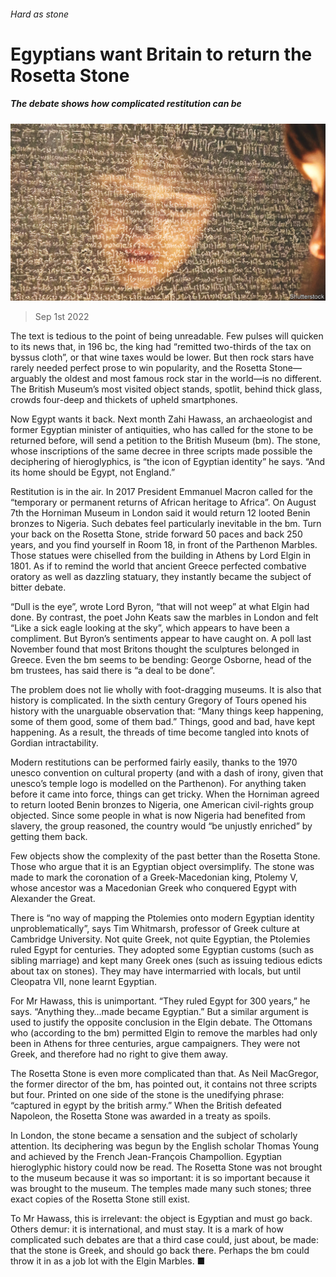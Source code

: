 ###### Hard as stone

# Egyptians want Britain to return the Rosetta Stone 

##### The debate shows how complicated restitution can be 

![image](images/20220903_BRP001.jpg) 

> Sep 1st 2022 

The text is tedious to the point of being unreadable. Few pulses will quicken to its news that, in 196 bc, the king had “remitted two-thirds of the tax on byssus cloth”, or that wine taxes would be lower. But then rock stars have rarely needed perfect prose to win popularity, and the Rosetta Stone—arguably the oldest and most famous rock star in the world—is no different. The British Museum’s most visited object stands, spotlit, behind thick glass, crowds four-deep and thickets of upheld smartphones.

Now Egypt wants it back. Next month Zahi Hawass, an archaeologist and former Egyptian minister of antiquities, who has called for the stone to be returned before, will send a petition to the British Museum (bm). The stone, whose inscriptions of the same decree in three scripts made possible the deciphering of hieroglyphics, is “the icon of Egyptian identity” he says. “And its home should be Egypt, not England.” 

Restitution is in the air. In 2017 President Emmanuel Macron called for the “temporary or permanent returns of African heritage to Africa”. On August 7th the Horniman Museum in London said it would return 12 looted Benin bronzes to Nigeria. Such debates feel particularly inevitable in the bm. Turn your back on the Rosetta Stone, stride forward 50 paces and back 250 years, and you find yourself in Room 18, in front of the Parthenon Marbles. Those statues were chiselled from the building in Athens by Lord Elgin in 1801. As if to remind the world that ancient Greece perfected combative oratory as well as dazzling statuary, they instantly became the subject of bitter debate.

“Dull is the eye”, wrote Lord Byron, “that will not weep” at what Elgin had done. By contrast, the poet John Keats saw the marbles in London and felt “Like a sick eagle looking at the sky”, which appears to have been a compliment. But Byron’s sentiments appear to have caught on. A poll last November found that most Britons thought the sculptures belonged in Greece. Even the bm seems to be bending: George Osborne, head of the bm trustees, has said there is “a deal to be done”. 

The problem does not lie wholly with foot-dragging museums. It is also that history is complicated. In the sixth century Gregory of Tours opened his history with the unarguable observation that: “Many things keep happening, some of them good, some of them bad.” Things, good and bad, have kept happening. As a result, the threads of time become tangled into knots of Gordian intractability.

Modern restitutions can be performed fairly easily, thanks to the 1970 unesco convention on cultural property (and with a dash of irony, given that unesco’s temple logo is modelled on the Parthenon). For anything taken before it came into force, things can get tricky. When the Horniman agreed to return looted Benin bronzes to Nigeria, one American civil-rights group objected. Since some people in what is now Nigeria had benefited from slavery, the group reasoned, the country would “be unjustly enriched” by getting them back. 

Few objects show the complexity of the past better than the Rosetta Stone. Those who argue that it is an Egyptian object oversimplify. The stone was made to mark the coronation of a Greek-Macedonian king, Ptolemy V, whose ancestor was a Macedonian Greek who conquered Egypt with Alexander the Great.

There is “no way of mapping the Ptolemies onto modern Egyptian identity unproblematically”, says Tim Whitmarsh, professor of Greek culture at Cambridge University. Not quite Greek, not quite Egyptian, the Ptolemies ruled Egypt for centuries. They adopted some Egyptian customs (such as sibling marriage) and kept many Greek ones (such as issuing tedious edicts about tax on stones). They may have intermarried with locals, but until Cleopatra VII, none learnt Egyptian. 

For Mr Hawass, this is unimportant. “They ruled Egypt for 300 years,” he says. “Anything they…made became Egyptian.” But a similar argument is used to justify the opposite conclusion in the Elgin debate. The Ottomans who (according to the bm) permitted Elgin to remove the marbles had only been in Athens for three centuries, argue campaigners. They were not Greek, and therefore had no right to give them away. 

The Rosetta Stone is even more complicated than that. As Neil MacGregor, the former director of the bm, has pointed out, it contains not three scripts but four. Printed on one side of the stone is the unedifying phrase: “captured in egypt by the british army.” When the British defeated Napoleon, the Rosetta Stone was awarded in a treaty as spoils.

In London, the stone became a sensation and the subject of scholarly attention. Its deciphering was begun by the English scholar Thomas Young and achieved by the French Jean-François Champollion. Egyptian hieroglyphic history could now be read. The Rosetta Stone was not brought to the museum because it was so important: it is so important because it was brought to the museum. The temples made many such stones; three exact copies of the Rosetta Stone still exist. 

To Mr Hawass, this is irrelevant: the object is Egyptian and must go back. Others demur: it is international, and must stay. It is a mark of how complicated such debates are that a third case could, just about, be made: that the stone is Greek, and should go back there. Perhaps the bm could throw it in as a job lot with the Elgin Marbles. ■

